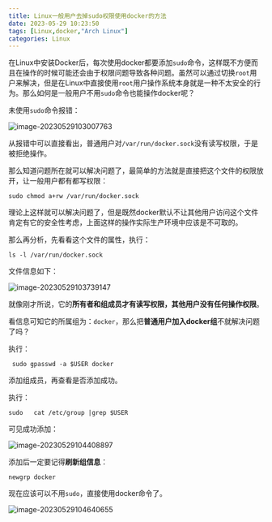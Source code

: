 ```yaml
---
title: Linux一般用户去掉sudo权限使用docker的方法
date: 2023-05-29 10:23:50
tags: [Linux,docker,"Arch Linux"]
categories: Linux
---
```


在Linux中安装Docker后，每次使用docker都要添加`sudo`命令，这样既不方便而且在操作的时候可能还会由于权限问题导致各种问题。虽然可以通过切换`root`用户来解决，但是在Linux中直接使用`root`用户操作系统本身就是一种不太安全的行为。那么如何是一般用户不用`sudo`命令也能操作docker呢？

未使用`sudo`命令报错：

![image-20230529103007763](https://fastly.jsdelivr.net/gh/Echo-xzp/Resource/img/image-20230529103007763.png)

从报错中可以直接看出，普通用户对`/var/run/docker.sock`没有读写权限，于是被拒绝操作。

那么知道问题所在就可以解决问题了，最简单的方法就是直接把这个文件的权限放开，让一般用户都有都写权限：

```
sudo chmod a+rw /var/run/docker.sock
```

理论上这样就可以解决问题了，但是既然docker默认不让其他用户访问这个文件肯定有它的安全性考虑，上面这样的操作实际生产环境中应该是不可取的。

那么再分析，先看看这个文件的属性，执行： 

```
ls -l /var/run/docker.sock
```

文件信息如下：

![image-20230529103739147](https://fastly.jsdelivr.net/gh/Echo-xzp/Resource/img/image-20230529103739147.png)

就像刚才所说，它的**所有者和组成员才有读写权限，其他用户没有任何操作权限**。

看信息可知它的所属组为：`docker`，那么把**普通用户加入docker组**不就解决问题了吗？

执行：

```
 sudo gpasswd -a $USER docker
```

添加组成员，再查看是否添加成功。

执行：

```
sudo   cat /etc/group |grep $USER
```

可见成功添加：

![image-20230529104408897](https://fastly.jsdelivr.net/gh/Echo-xzp/Resource/img/image-20230529104408897.png)

添加后一定要记得**刷新组信息**：

```
newgrp docker
```

现在应该可以不用`sudo`，直接使用docker命令了。

![image-20230529104640655](https://fastly.jsdelivr.net/gh/Echo-xzp/Resource/img/image-20230529104640655.png)

